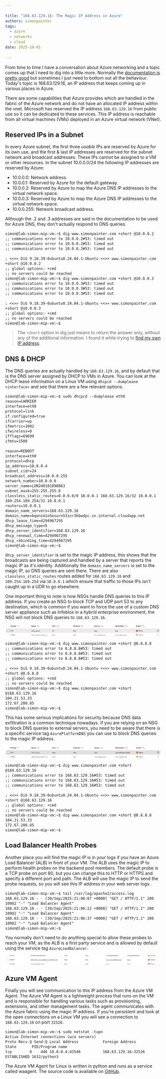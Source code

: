 ```yaml
---

title: "168.63.129.16: The Magic IP Address in Azure"
authors: simonpainter
tags:
  - azure
  - networks
  - cloud
date: 2025-10-01

---
```


From time to time I have a conversation about Azure networking and a topic comes up that I need to dig into a little more. Normally the [documentation is pretty good](https://learn.microsoft.com/en-us/azure/virtual-network/what-is-ip-address-168-63-129-16) but sometimes I just need to bottom out all the behaviour. Today's topic is 168.63.129.16, an IP address that keeps coming up in various places in Azure.
<!-- truncate -->
There are some capabilities that Azure provides which are handled in the fabric of the Azure network and do not have an allocated IP address within the vnet. Microsoft has reserved the IP address `168.63.129.16` from public use so it can be dedicated to these services. This IP address is reachable from all virtual machines (VMs) deployed in an Azure virtual network (VNet).

## Reserved IPs in a Subnet

In every Azure subnet, the first three *usable* IPs are reserved by Azure for its own use, and the first & last IP addresses are reserved for the subnet network and broadcast addresses. These IPs cannot be assigned to a VM or other resources.
In the subnet 10.0.0.0/24 the following IP addresses are reserved by Azure:

- 10.0.0.0: Network address.
- 10.0.0.1: Reserved by Azure for the default gateway.
- 10.0.0.2: Reserved by Azure to map the Azure DNS IP addresses to the virtual network space.
- 10.0.0.3: Reserved by Azure to map the Azure DNS IP addresses to the virtual network space.
- 10.0.0.255: Network broadcast address.

Although the .2 and .3 addresses are said in the documentation to be used for Azure DNS, they don't actually respond to DNS queries.

```text
simon@lab-simon-mip-vm:~$ dig www.simonpainter.com +short @10.0.0.2
;; communications error to 10.0.0.2#53: timed out
;; communications error to 10.0.0.2#53: timed out
;; communications error to 10.0.0.2#53: timed out

; <<>> DiG 9.18.39-0ubuntu0.24.04.1-Ubuntu <<>> www.simonpainter.com +short @10.0.0.2
;; global options: +cmd
;; no servers could be reached
simon@lab-simon-mip-vm:~$ dig www.simonpainter.com +short @10.0.0.3
;; communications error to 10.0.0.3#53: timed out
;; communications error to 10.0.0.3#53: timed out
;; communications error to 10.0.0.3#53: timed out

; <<>> DiG 9.18.39-0ubuntu0.24.04.1-Ubuntu <<>> www.simonpainter.com +short @10.0.0.3
;; global options: +cmd
;; no servers could be reached
simon@lab-simon-mip-vm:~$ 
```

> The `+short` option in dig just means to return the answer only, without any of the additional information. I found it while trying to [find my own IP address](finding-my-ip.md).

## DNS & DHCP

The DNS queries are actually handled by `168.63.129.16`, and by default that is the DNS server assigned by DHCP to VMs in Azure. You can look at the DHCP lease information on a Linux VM using `dhcpcd --dumplease <interface>` and see that there are a few relevant options.

```text
simon@lab-simon-mip-vm:~$ sudo dhcpcd --dumplease eth0
reason=CARRIER
interface=eth0
protocol=link
if_configured=true
ifcarrier=up
ifmetric=1002
ifwireless=0
ifflags=69699
ifmtu=1500

reason=REBOOT
interface=eth0
protocol=dhcp
ip_address=10.0.0.4
subnet_cidr=24
broadcast_address=10.0.0.255
network_number=10.0.0.0
server_name=LON240101090863
subnet_mask=255.255.255.0
classless_static_routes=0.0.0.0/0 10.0.0.1 168.63.129.16/32 10.0.0.1 169.254.169.254/32 10.0.0.1
routers=10.0.0.1
domain_name_servers=168.63.129.16
domain_name=bqonim1o5esurn53inr3kbwdpc.zx.internal.cloudapp.net
dhcp_lease_time=4294967295
dhcp_message_type=5
dhcp_server_identifier=168.63.129.16
dhcp_renewal_time=4294967295
dhcp_rebinding_time=4294967295
simon@lab-simon-mip-vm:~$ 
```

`dhcp_server_identifier` is set to the magic IP address, this shows that the broadcasts are being captured and handled by a server that reports the magic IP as it's identity. Additionally the `domain_name_servers` is set to the magic IP, so DNS queries are sent there. There are also `classless_static_routes` routes added for `168.63.129.16` and `169.254.169.254` via `10.0.0.1` which ensure that traffic to those IPs isn't caught up in a UDR to go elsewhere.

One important thing to note is how NSGs handle DNS queries to this IP address. If you create an NSG to block TCP and UDP port 53 to any destination, which is common if you want to force the use of a custom DNS server appliance such as Infoblox in a hybrid enterprise environment, the NSG will not block DNS queries to `168.63.129.16`.

![DNS block](img/dns-block.png)

```text
simon@lab-simon-mip-vm:~$ dig www.simonpainter.com +short @8.8.8.8
;; communications error to 8.8.8.8#53: timed out
;; communications error to 8.8.8.8#53: timed out
;; communications error to 8.8.8.8#53: timed out

; <<>> DiG 9.18.39-0ubuntu0.24.04.1-Ubuntu <<>> www.simonpainter.com +short @8.8.8.8
;; global options: +cmd
;; no servers could be reached
simon@lab-simon-mip-vm:~$ dig www.simonpainter.com +short @168.63.129.16
104.21.53.33
172.67.208.85
simon@lab-simon-mip-vm:~$ 
```

This has some serious implications for security because DNS data exfiltration is a common technique nowadays. If you are relying on an NSG to block DNS queries to external servers, you need to be aware that there is a specific service tag `AzurePlatformDNS` you can use to block DNS queries to the magic IP address.

![DNS block with tag](img/dns-block-tag.png)

```text
simon@lab-simon-mip-vm:~$ dig www.simonpainter.com +short @168.63.129.16
;; communications error to 168.63.129.16#53: timed out
;; communications error to 168.63.129.16#53: timed out
;; communications error to 168.63.129.16#53: timed out

; <<>> DiG 9.18.39-0ubuntu0.24.04.1-Ubuntu <<>> www.simonpainter.com +short @168.63.129.16
;; global options: +cmd
;; no servers could be reached
simon@lab-simon-mip-vm:~$ dig www.simonpainter.com +short @8.8.8.8
104.21.53.33
172.67.208.85
simon@lab-simon-mip-vm:~$ 
```

## Load Balancer Health Probes

Another place you will find the magic IP is in your logs if you have an Azure Load Balancer (ALB) in front of your VM. The ALB uses the magic IP to perform health probes on the backend pool members. The default probe is a TCP probe on port 80, but you can change this to HTTP or HTTPS and specify a different port and path. The ALB will use the magic IP to send the probe requests, so you will see this IP address in your web server logs.

```text
simon@lab-simon-mip-vm:~$ tail /var/log/apache2/access.log 
168.63.129.16 - - [30/Sep/2025:21:06:07 +0000] "GET / HTTP/1.1" 200 10982 "-" "Load Balancer Agent"
168.63.129.16 - - [30/Sep/2025:21:06:22 +0000] "GET / HTTP/1.1" 200 10982 "-" "Load Balancer Agent"
168.63.129.16 - - [30/Sep/2025:21:06:37 +0000] "GET / HTTP/1.1" 200 10982 "-" "Load Balancer Agent"
simon@lab-simon-mip-vm:~$ 
```

You normally don't need to do anything special to allow these probes to reach your VM, as the ALB is a first party service and is allowed by default using the service tag `AzureLoadBalancer`.

![Load Balancer Health Probe](img/lb-inbound.png)

## Azure VM Agent

Finally you will see communication to this IP address from the Azure VM Agent. The Azure VM Agent is a lightweight process that runs on the VM and is responsible for handling various tasks such as provisioning, extensions, and other management tasks. The agent communicates with the Azure fabric using the magic IP address. If you're persistent and look at the open connections on a Linux VM you will see a connection to `168.63.129.16` on port `32526`.

```text
simon@lab-simon-mip-vm:~$ sudo netstat -tupn
Active Internet connections (w/o servers)
Proto Recv-Q Send-Q Local Address           Foreign Address         State       PID/Program name    
tcp        0    446 10.0.0.4:43546          168.63.129.16:32526     ESTABLISHED 1632/python3 
```

The Azure VM Agent for Linux is written in python and runs as a service called waagent. The source code is available on [GitHub](https://github.com/Azure/WALinuxAgent/).
